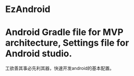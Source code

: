 # EzAndroid
Android Gradle file for MVP architecture, Settings file for Android studio.
==
工欲善其事必先利其器，快速开发android的基本配置。
